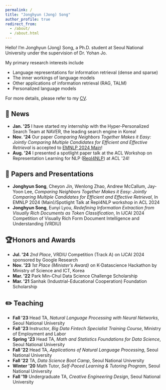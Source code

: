 ```yaml
---
permalink: /
title: "Jonghyun (Jong) Song"
author_profile: true
redirect_from: 
  - /about/
  - /about.html
---
```

Hello! I’m Jonghyun (Jong) Song, a Ph.D. student at Seoul National University under the supervision of Dr. Yohan Jo. 

My primary research interests include 
- Language representations for information retrieval (dense and sparse)
- The inner workings of language models
- Other applications of information retrieval (RAG, TALM)
- Personalized language models

For more details, please refer to my [CV](https://yc-song.github.io/files/Jong_CV.pdf).

:newspaper: News
-----
- **Jan. '25** I have started my internship with the Hyper-Personalized Search Team at NAVER, the leading search engine in Korea!
- **Nov. '24** Our paper *Comparing Neighbors Together Makes it Easy: Jointly Comparing Multiple Candidates for Efficient and Effective Retrieval* is accepted to [EMNLP 2024 Main](https://openreview.net/forum?id=on35SfGw1H&referrer=%5BAuthor%20Console%5D(%2Fgroup%3Fid%3DEMNLP%2F2024%2FConference%2FAuthors%23your-submissions))!
- **Aug. '24** I presented a spotlight paper talk at the ACL Workshop on Representation Learning for NLP ([Repl4NLP](https://sites.google.com/view/repl4nlp2024)) at ACL '24!

:bookmark_tabs: Papers and Presentations
-----
- **Jonghyun Song**, Cheyon Jin, Wenlong Zhao, Andrew McCallum, Jay-Yoon Lee, *Comparing Neighbors Together Makes it Easy: Jointly Comparing Multiple Candidates for Efficient and Effective Retrieval*, In EMNLP 2024 (Main)/Spotlight Talk at Repl4NLP workshop in ACL 2024
- **Jonghyun Song**, Eunyi Lyou, *Redefining Information Extraction from Visually Rich Documents as Token Classification*, In IJCAI 2024 Competition of Visually Rich Form Document Intelligence and Understanding (VRDIU)

🏆Honors and Awards 
------
- **Jul. '24** *2nd Place*, VRDIU Competition (Track A) on IJCAI 2024 sponsored by Google Research
- **Nov. '23** *1st Place (Minister’s Award)* on K-Datascience Hackathon by Ministry of Science and ICT, Korea
- **Mar. '22** Park Min-Chul Data Science Challenge Scholarship
- **Mar. '21** Sanhak (Industrial-Educational Cooperation) Foundation Scholarship

:pencil2: Teaching
------
- **Fall '23** Head TA, *Natural Language Processing with Neural Networks*, Seoul National University
- **Fall '23** Instructor, *Big Data Fintech Specialist Training Course*, Ministry of Employment and Labor
- **Spring '23** Head TA, *Math and Statistics Foundations for Data Science*, Seoul National University
- **Fall '22** Head TA, *Applications of Natural Language Processing*, Seoul National University
- **Fall '22** TA, *Data Science Boot Camp*, Seoul National University
- **Winter '20** Math Tutor, *Self-Paced Learning & Tutoring Program*, Seoul National University
- **Fall '19** Undergraduate TA, *Creative Engineering Design*, Seoul National University

